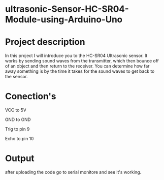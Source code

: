 # ultrasonic-Sensor-HC-SR04-Module-using-Arduino-Uno

# Project description

In this project I will introduce you to the HC-SR04 Ultrasonic sensor.  It works by sending sound waves from the transmitter, which then bounce off of an object and then return to the receiver.  You can determine how far away something is by the time it takes for the sound waves to get back to the sensor.

# Conection's

VCC to 5V 

GND to GND 

Trig to pin 9 

Echo to pin 10 

# Output 

after uploading the code go to serial monitore and see it's working.
